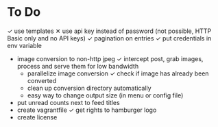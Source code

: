 # To Do

✓ use templates
✕ use api key instead of password (not possible, HTTP Basic only and no API keys)
✓ pagination on entries
✓ put credentials in env variable
- image conversion to non-http jpeg
  ✓ intercept post, grab images, process and serve them for low bandwidth
  - parallelize image conversion
  ✓ check if image has already been converted
  - clean up conversion directory automatically
  - easy way to change output size (in menu or config file)
- put unread counts next to feed titles
- create vagrantfile
✓ get rights to hamburger logo
- create license